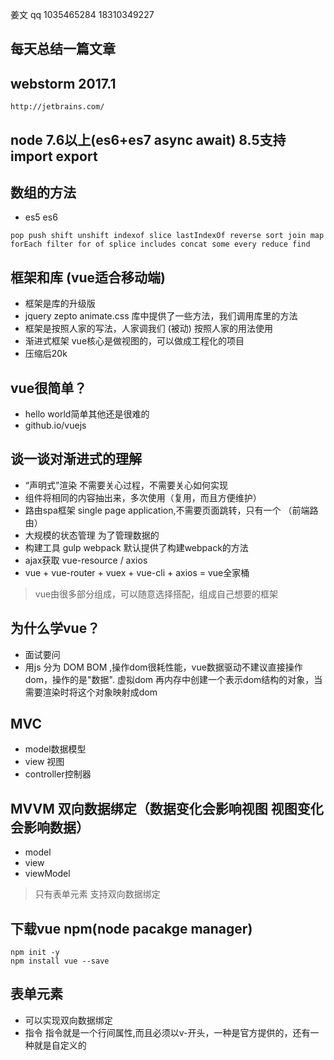姜文 qq 1035465284  18310349227
## 每天总结一篇文章
## webstorm 2017.1
```
http://jetbrains.com/
```

## node 7.6以上(es6+es7 async await) 8.5支持import export

## 数组的方法
- es5 es6
```
pop push shift unshift indexof slice lastIndexOf reverse sort join map forEach filter for of splice includes concat some every reduce find
```

## 框架和库 (vue适合移动端)
- 框架是库的升级版
- jquery zepto animate.css 库中提供了一些方法，我们调用库里的方法
- 框架是按照人家的写法，人家调我们 (被动) 按照人家的用法使用
- 渐进式框架 vue核心是做视图的，可以做成工程化的项目
- 压缩后20k

## vue很简单？
-  hello world简单其他还是很难的
-  github.io/vuejs

## 谈一谈对渐进式的理解
- “声明式”渲染 不需要关心过程，不需要关心如何实现
- 组件将相同的内容抽出来，多次使用（复用，而且方便维护）
- 路由spa框架 single page application,不需要页面跳转，只有一个 （前端路由）
- 大规模的状态管理 为了管理数据的
- 构建工具 gulp webpack 默认提供了构建webpack的方法
- ajax获取 vue-resource / axios
- vue + vue-router + vuex + vue-cli + axios = vue全家桶

> vue由很多部分组成，可以随意选择搭配，组成自己想要的框架

## 为什么学vue？
- 面试要问
- 用js 分为 DOM BOM ,操作dom很耗性能，vue数据驱动不建议直接操作dom，操作的是"数据". 虚拟dom 再内存中创建一个表示dom结构的对象，当需要渲染时将这个对象映射成dom

## MVC
- model数据模型
- view 视图
- controller控制器

## MVVM 双向数据绑定（数据变化会影响视图 视图变化会影响数据）
- model
- view
- viewModel

> 只有表单元素 支持双向数据绑定

## 下载vue  npm(node pacakge manager)
```
npm init -y
npm install vue --save

```

## 表单元素
- 可以实现双向数据绑定
- 指令 指令就是一个行间属性,而且必须以v-开头，一种是官方提供的，还有一种就是自定义的

